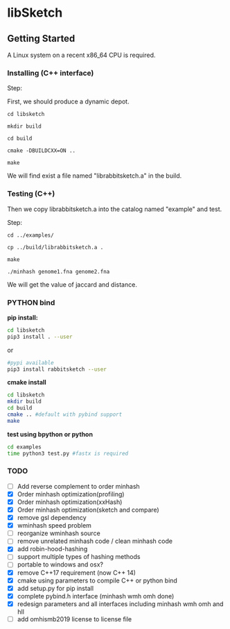 # libSketch

## Getting Started

A Linux system on a recent x86_64 CPU is required.

### Installing (C++ interface) 

Step:

First, we should produce a dynamic depot.

```
cd libsketch

mkdir build

cd build

cmake -DBUILDCXX=ON ..

make
```

We will find exist a file named "librabbitsketch.a" in the build.

### Testing (C++)

Then we copy librabbitsketch.a into the catalog named "example" and test.

Step:

```
cd ../examples/

cp ../build/librabbitsketch.a .

make

./minhash genome1.fna genome2.fna
```

We will get the value of jaccard and distance.

### PYTHON bind
**pip install:**
``` bash
cd libsketch
pip3 install . --user
```
or
```bash
#pypi available
pip3 install rabbitsketch --user
```
**cmake install**
```bash
cd libsketch
mkdir build
cd build
cmake .. #default with pybind support
make
```
**test using bpython or python**
```bash
cd examples
time python3 test.py #fastx is required
```
### TODO
- [ ] Add reverse complement to order minhash
- [x] Order minhash optimization(profiling)
- [x] Order minhash optimization(xxHash)
- [x] Order minhash optimization(sketch and compare)
- [x] remove gsl dependency
- [x] wminhash speed problem
- [ ] reorganize wminhash source
- [ ] remove unrelated minhash code / clean minhash code
- [x] add robin-hood-hashing
- [ ] support multiple types of hashing methods
- [ ] portable to windows and osx?
- [x] remove C++17 requirement (now C++ 14)
- [x] cmake using parameters to compile C++ or python bind
- [x] add setup.py for pip install
- [x] complete pybind.h interface (minhash wmh omh done)
- [x] redesign parameters and all interfaces including minhash wmh omh and hll
- [ ] add omhismb2019 license to license file

